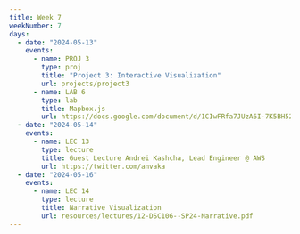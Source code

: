 ```yaml
---
title: Week 7
weekNumber: 7
days:
  - date: "2024-05-13"
    events:
      - name: PROJ 3
        type: proj
        title: "Project 3: Interactive Visualization"
        url: projects/project3
      - name: LAB 6
        type: lab
        title: Mapbox.js
        url: https://docs.google.com/document/d/1CIwFRfa7JUzA6I-7K5BH52OXJE5IBw_2E64dDQiK-Xw/edit?usp=sharing
  - date: "2024-05-14"
    events:
      - name: LEC 13
        type: lecture
        title: Guest Lecture Andrei Kashcha, Lead Engineer @ AWS
        url: https://twitter.com/anvaka
  - date: "2024-05-16"
    events:
      - name: LEC 14
        type: lecture
        title: Narrative Visualization
        url: resources/lectures/12-DSC106--SP24-Narrative.pdf
---
```

